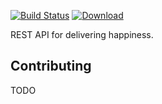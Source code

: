 [![Build Status](https://img.shields.io/travis/function61/onni.svg?style=for-the-badge)](https://travis-ci.org/function61/onni)
[![Download](https://img.shields.io/bintray/v/function61/dl/onni.svg?style=for-the-badge&label=Download)](https://bintray.com/function61/dl/onni/_latestVersion#files)

REST API for delivering happiness.


Contributing
------------

TODO
